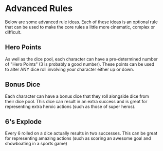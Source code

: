 # Advanced Rules
Below are some advanced rule ideas. Each of these ideas is an optional rule that can be used to make the core rules a little more cinematic, complex or difficult.

## Hero Points
As well as the dice pool, each character can have a pre-determined number of "Hero Points" (3 is probably a good number). These points can be used to alter ANY dice roll involving your character either up or down.

## Bonus Dice
Each character can have a bonus dice that they roll alongside dice from their dice pool. This dice can result in an extra success and is great for representing extra heroic actions (such as those of super heros).

## 6's Explode
Every 6 rolled on a dice actually results in two successes. This can be great for representing amazing actions (such as scoring an awesome goal and showboating in a sports game)
